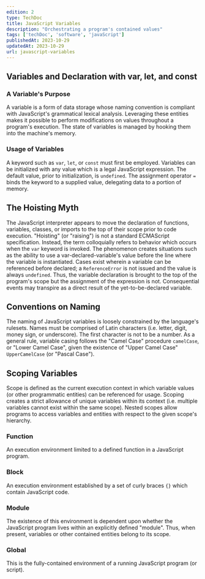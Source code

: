 ```yaml
---
edition: 2
type: TechDoc
title: JavaScript Variables
description: "Orchestrating a program's contained values"
tags: ['techDoc', 'software', 'javaScript']
publishedAt: 2023-10-29
updatedAt: 2023-10-29
url: javascript-variables
---
```

## Variables and Declaration with var, let, and const
### A Variable's Purpose
A variable is a form of data storage whose naming convention is compliant with JavaScript's grammatical lexical analysis. Leveraging these entities makes it possible to perform modifications on values throughout a program's execution. The state of variables is managed by hooking them into the machine's memory.
### Usage of Variables
A keyword such as `var`, `let`, or `const` must first be employed. Variables can be initialized with any value which is a legal JavaScript expression. The default value, prior to initialization, is `undefined`. The assignment operator `=` binds the keyword to a supplied value, delegating data to a portion of memory.
## The Hoisting Myth
The JavaScript interpreter appears to move the declaration of functions, variables, classes, or imports to the top of their scope prior to code execution. "Hoisting" (or "raising") is not a standard ECMAScript specification. Instead, the term colloquially refers to behavior which occurs when the `var` keyword is invoked. The phenomenon creates situations such as the ability to use a var-declared-variable's value before the line where the variable is instantiated. Cases exist wherein a variable can be referenced before declared; a `ReferenceError` is not issued and the value is always `undefined`. Thus, the variable declaration is brought to the top of the program's scope but the assignment of the expression is not. Consequential events may transpire as a direct result of the yet-to-be-declared variable.
## Conventions on Naming
The naming of JavaScript variables is loosely constrained by the language's rulesets. Names must be comprised of Latin characters (i.e. letter, digit, money sign, or underscore). The first character is not to be a number. As a general rule, variable casing follows the "Camel Case" procedure `camelCase`, or "Lower Camel Case", given the existence of "Upper Camel Case" `UpperCamelCase` (or "Pascal Case").
## Scoping Variables
Scope is defined as the current execution context in which variable values (or other programmatic entities) can be referenced for usage. Scoping creates a strict allowance of unique variables within its context (i.e. multiple variables cannot exist within the same scope). Nested scopes allow programs to access variables and entities with respect to the given scope's hierarchy.
### Function
An execution environment limited to a defined function in a JavaScript program.
### Block
An execution environment established by a set of curly braces `{}` which contain JavaScript code.
### Module
The existence of this environment is dependent upon whether the JavaScript program lives within an explicitly defined "module". Thus, when present, variables or other contained entities belong to its scope.
### Global
This is the fully-contained environment of a running JavaScript program (or script).
